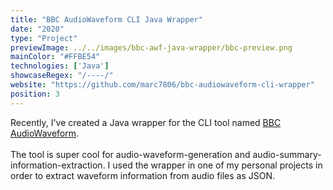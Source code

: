 ```yaml
---
title: "BBC AudioWaveform CLI Java Wrapper"
date: "2020"
type: "Project"
previewImage: ../../images/bbc-awf-java-wrapper/bbc-preview.png
mainColor: "#FFBE54"
technologies: ['Java']
showcaseRegex: "/----/"
website: "https://github.com/marc7806/bbc-audiowaveform-cli-wrapper"
position: 3
---
```

Recently, I've created a Java wrapper for the CLI tool named <a href="https://github.com/bbc/audiowaveform" target="_blank" rel="noopener noreferrer">BBC AudioWaveform</a>.
<br/> <br>
The tool is super cool for audio-waveform-generation and audio-summary-information-extraction. 
I used the wrapper in one of my personal projects in order to extract waveform information from audio files as JSON.